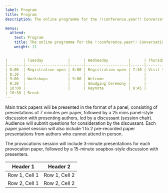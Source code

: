 ```yaml
---
label: Program
title: Program
description: The online programme for the !!conference.year!! Conversational User Interfaces conference.

menus:
  attend:
    text: Program
    title: The online programme for the !!conference.year!! Conversational User Interfaces conference.
    weight: 11


|       | Tuesday           |      | Wednesday         |      | Thursday                   |
|-------|-------------------|------|-------------------|------|----------------------------|
| 8:00  | Registration open | 8:00 | Registration open | 7:30 | Visit to St. Jacobs Market |
| 8:30  |                   |      |                   |      |                            |
| 9:00  | Workshops         | 9:00 | Welcome           |      |                            |
| 9:30  |                   |      | Smudging Ceremony |      |                            |
| 10:00 |                   |      | Keynote           | 9:45 |                            |
| 10:30 | Break 
---
```


 Main track papers will be presented in the format of a panel, consisting of presentations of 7 minutes per paper, followed by a 25 mins panel-style discussion with presenting authors, led by a discussant (session chair). Audience will submit questions for consideration by the discussant. Each paper panel session will also include 1 to 2 pre-recorded paper presentations from authors who cannot attend in person.

The provocations session will include 3-minute presentations for each provocation paper, followed by a 15-minute soapbox-style discussion with presenters.

<table>
     <thead>
       <tr>
         <th>Header 1</th>
         <th>Header 2</th>
       </tr>
     </thead>
     <tbody>
       <tr>
         <td>Row 1, Cell 1</td>
         <td>Row 1, Cell 2</td>
       </tr>
       <tr>
         <td>Row 2, Cell 1</td>
         <td>Row 2, Cell 2</td>
       </tr>
     </tbody>
   </table>